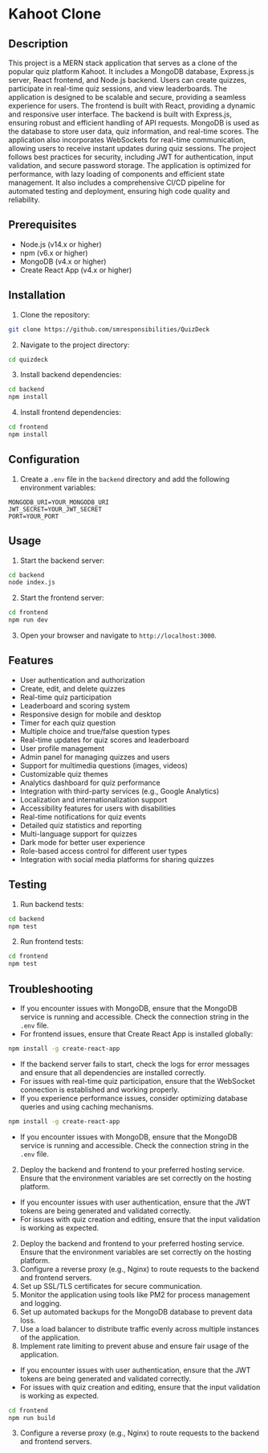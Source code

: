 # Kahoot Clone

## Description

This project is a MERN stack application that serves as a clone of the popular quiz platform Kahoot. It includes a MongoDB database, Express.js server, React frontend, and Node.js backend. Users can create quizzes, participate in real-time quiz sessions, and view leaderboards. The application is designed to be scalable and secure, providing a seamless experience for users. The frontend is built with React, providing a dynamic and responsive user interface. The backend is built with Express.js, ensuring robust and efficient handling of API requests. MongoDB is used as the database to store user data, quiz information, and real-time scores. The application also incorporates WebSockets for real-time communication, allowing users to receive instant updates during quiz sessions. The project follows best practices for security, including JWT for authentication, input validation, and secure password storage. The application is optimized for performance, with lazy loading of components and efficient state management. It also includes a comprehensive CI/CD pipeline for automated testing and deployment, ensuring high code quality and reliability.

## Prerequisites

- Node.js (v14.x or higher)
- npm (v6.x or higher)
- MongoDB (v4.x or higher)
- Create React App (v4.x or higher)

## Installation

1. Clone the repository:

```bash
git clone https://github.com/smresponsibilities/QuizDeck
```

2. Navigate to the project directory:

```bash
cd quizdeck
```

3. Install backend dependencies:

```bash
cd backend
npm install
```

4. Install frontend dependencies:

```bash
cd frontend
npm install
```

## Configuration

1. Create a `.env` file in the `backend` directory and add the following environment variables:

```env
MONGODB_URI=YOUR_MONGODB_URI
JWT_SECRET=YOUR_JWT_SECRET
PORT=YOUR_PORT
```

## Usage

1. Start the backend server:

```bash
cd backend
node index.js
```

2. Start the frontend server:

```bash
cd frontend
npm run dev
```

3. Open your browser and navigate to `http://localhost:3000`.

## Features

- User authentication and authorization
- Create, edit, and delete quizzes
- Real-time quiz participation
- Leaderboard and scoring system
- Responsive design for mobile and desktop
- Timer for each quiz question
- Multiple choice and true/false question types
- Real-time updates for quiz scores and leaderboard
- User profile management
- Admin panel for managing quizzes and users
- Support for multimedia questions (images, videos)
- Customizable quiz themes
- Analytics dashboard for quiz performance
- Integration with third-party services (e.g., Google Analytics)
- Localization and internationalization support
- Accessibility features for users with disabilities
- Real-time notifications for quiz events
- Detailed quiz statistics and reporting
- Multi-language support for quizzes
- Dark mode for better user experience
- Role-based access control for different user types
- Integration with social media platforms for sharing quizzes

## Testing

1. Run backend tests:

```bash
cd backend
npm test
```

2. Run frontend tests:

```bash
cd frontend
npm test
```

## Troubleshooting

- If you encounter issues with MongoDB, ensure that the MongoDB service is running and accessible. Check the connection string in the `.env` file.
- For frontend issues, ensure that Create React App is installed globally:

```bash
npm install -g create-react-app
```

- If the backend server fails to start, check the logs for error messages and ensure that all dependencies are installed correctly.
- For issues with real-time quiz participation, ensure that the WebSocket connection is established and working properly.
- If you experience performance issues, consider optimizing database queries and using caching mechanisms.

```bash
npm install -g create-react-app
```

- If you encounter issues with MongoDB, ensure that the MongoDB service is running and accessible. Check the connection string in the `.env` file.

2. Deploy the backend and frontend to your preferred hosting service. Ensure that the environment variables are set correctly on the hosting platform.

- If you encounter issues with user authentication, ensure that the JWT tokens are being generated and validated correctly.
- For issues with quiz creation and editing, ensure that the input validation is working as expected.

2. Deploy the backend and frontend to your preferred hosting service. Ensure that the environment variables are set correctly on the hosting platform.
3. Configure a reverse proxy (e.g., Nginx) to route requests to the backend and frontend servers.
4. Set up SSL/TLS certificates for secure communication.
5. Monitor the application using tools like PM2 for process management and logging.
6. Set up automated backups for the MongoDB database to prevent data loss.
7. Use a load balancer to distribute traffic evenly across multiple instances of the application.
8. Implement rate limiting to prevent abuse and ensure fair usage of the application.

- If you encounter issues with user authentication, ensure that the JWT tokens are being generated and validated correctly.
- For issues with quiz creation and editing, ensure that the input validation is working as expected.

```bash
cd frontend
npm run build
```

3. Configure a reverse proxy (e.g., Nginx) to route requests to the backend and frontend servers.